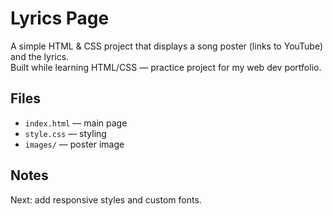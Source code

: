 # Lyrics Page

A simple HTML & CSS project that displays a song poster (links to YouTube) and the lyrics.  
Built while learning HTML/CSS — practice project for my web dev portfolio.

## Files
- `index.html` — main page
- `style.css` — styling
- `images/` — poster image

## Notes
Next: add responsive styles and custom fonts.
